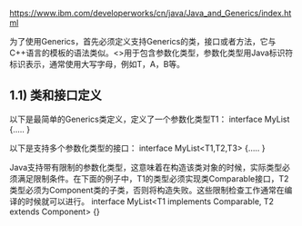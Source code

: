 https://www.ibm.com/developerworks/cn/java/Java_and_Generics/index.html


为了使用Generics，首先必须定义支持Generics的类，接口或者方法，它与C++语言的模板的语法类似。<>用于包含参数化类型，参数化类型用Java标识符标识表示，通常使用大写字母，例如T，A，B等。

## 1.1) 类和接口定义
以下是最简单的Generics类定义，定义了一个参数化类型T1： 
interface MyList<T1> {….. }

以下是支持多个参数化类型的接口： 
interface MyList<T1,T2,T3> {….. }

Java支持带有限制的参数化类型，这意味着在构造该类对象的时候，实际类型必须满足限制条件。在下面的例子中，T1的类型必须实现类Comparable接口，T2类型必须为Component类的子类，否则将构造失败。这些限制检查工作通常在编译的时候就可以进行。 
interface MyList<T1 implements Comparable, T2 extends Component> {}


